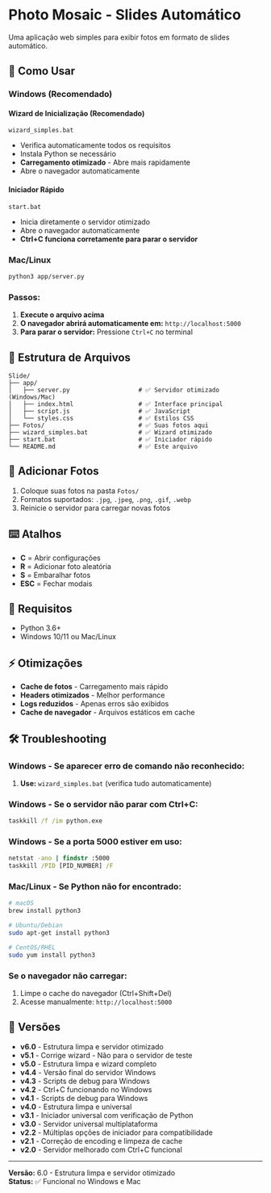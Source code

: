# Photo Mosaic - Slides Automático

Uma aplicação web simples para exibir fotos em formato de slides automático.

## 🚀 Como Usar

### Windows (Recomendado)

#### Wizard de Inicialização (Recomendado)
```
wizard_simples.bat
```
- Verifica automaticamente todos os requisitos
- Instala Python se necessário
- **Carregamento otimizado** - Abre mais rapidamente
- Abre o navegador automaticamente

#### Iniciador Rápido
```
start.bat
```
- Inicia diretamente o servidor otimizado
- Abre o navegador automaticamente
- **Ctrl+C funciona corretamente para parar o servidor**

### Mac/Linux
```bash
python3 app/server.py
```

### Passos:
1. **Execute o arquivo acima**
2. **O navegador abrirá automaticamente em:** `http://localhost:5000`
3. **Para parar o servidor:** Pressione `Ctrl+C` no terminal

## 📁 Estrutura de Arquivos

```
Slide/
├── app/
│   ├── server.py                   # ✅ Servidor otimizado (Windows/Mac)
│   ├── index.html                  # ✅ Interface principal
│   ├── script.js                   # ✅ JavaScript
│   └── styles.css                  # ✅ Estilos CSS
├── Fotos/                          # ✅ Suas fotos aqui
├── wizard_simples.bat              # ✅ Wizard otimizado
├── start.bat                       # ✅ Iniciador rápido
└── README.md                       # ✅ Este arquivo
```

## 📸 Adicionar Fotos

1. Coloque suas fotos na pasta `Fotos/`
2. Formatos suportados: `.jpg`, `.jpeg`, `.png`, `.gif`, `.webp`
3. Reinicie o servidor para carregar novas fotos

## ⌨️ Atalhos

- **C** = Abrir configurações
- **R** = Adicionar foto aleatória
- **S** = Embaralhar fotos
- **ESC** = Fechar modais

## 🔧 Requisitos

- Python 3.6+
- Windows 10/11 ou Mac/Linux

## ⚡ Otimizações

- **Cache de fotos** - Carregamento mais rápido
- **Headers otimizados** - Melhor performance
- **Logs reduzidos** - Apenas erros são exibidos
- **Cache de navegador** - Arquivos estáticos em cache

## 🛠️ Troubleshooting

### Windows - Se aparecer erro de comando não reconhecido:
1. **Use:** `wizard_simples.bat` (verifica tudo automaticamente)

### Windows - Se o servidor não parar com Ctrl+C:
```cmd
taskkill /f /im python.exe
```

### Windows - Se a porta 5000 estiver em uso:
```cmd
netstat -ano | findstr :5000
taskkill /PID [PID_NUMBER] /F
```

### Mac/Linux - Se Python não for encontrado:
```bash
# macOS
brew install python3

# Ubuntu/Debian
sudo apt-get install python3

# CentOS/RHEL
sudo yum install python3
```

### Se o navegador não carregar:
1. Limpe o cache do navegador (Ctrl+Shift+Del)
2. Acesse manualmente: `http://localhost:5000`

## 🔄 Versões

- **v6.0** - Estrutura limpa e servidor otimizado
- **v5.1** - Corrige wizard - Não para o servidor de teste
- **v5.0** - Estrutura limpa e wizard completo
- **v4.4** - Versão final do servidor Windows
- **v4.3** - Scripts de debug para Windows
- **v4.2** - Ctrl+C funcionando no Windows
- **v4.1** - Scripts de debug para Windows
- **v4.0** - Estrutura limpa e universal
- **v3.1** - Iniciador universal com verificação de Python
- **v3.0** - Servidor universal multiplataforma
- **v2.2** - Múltiplas opções de iniciador para compatibilidade
- **v2.1** - Correção de encoding e limpeza de cache
- **v2.0** - Servidor melhorado com Ctrl+C funcional

---

**Versão:** 6.0 - Estrutura limpa e servidor otimizado  
**Status:** ✅ Funcional no Windows e Mac 